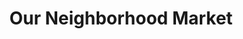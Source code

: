 ---
title: "Our Neighborhood Market"
url: /greenville/our-neighborhood-market/
shop: Lebensmittel
---